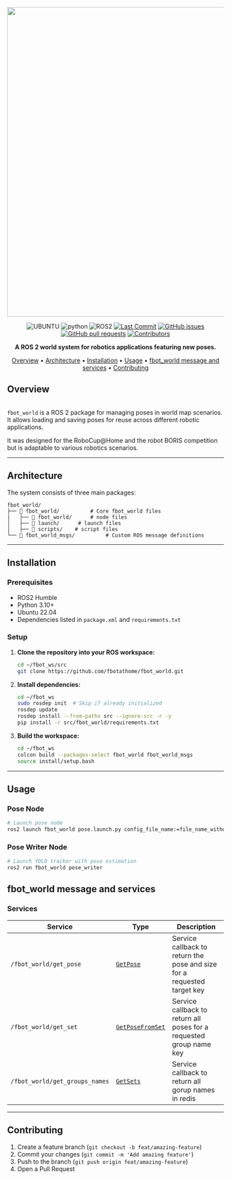 <div align="center">
<img width="3805" height="719" alt="fbot_world" src="https://github.com/user-attachments/assets/04408a27-c5b0-40f3-8424-e21c23659687" />

![UBUNTU](https://img.shields.io/badge/UBUNTU-22.04-orange?style=for-the-badsge&logo=ubuntu)
![python](https://img.shields.io/badge/python-3.10-blue?style=for-the-badsge&logo=python)
![ROS2](https://img.shields.io/badge/ROS2-Humble-blue?style=for-the-badsge&logo=ros)
[![Last Commit](https://img.shields.io/github/last-commit/fbotathome/fbot_world.svg?style=for-the-badsge)](https://github.com/fbotathome/fbot_world/commits/main)
[![GitHub issues](https://img.shields.io/github/issues/fbotathome/fbot_world)](https://github.com/fbotathome/fbot_world/issues)
[![GitHub pull requests](https://img.shields.io/github/issues-pr/fbotathome/fbot_world)](https://github.com/fbotathome/fbot_world/pulls)
[![Contributors](https://img.shields.io/github/contributors/fbotathome/fbot_world.svg)](https://github.com/fbotathome/fbot_world/graphs/contributors)

**A ROS 2 world system for robotics applications featuring new poses.**

[Overview](#overview) • [Architecture](#architecture) • [Installation](#installation) • [Usage](#usage) • [fbot_world message and services](#fbot_world-message-and-services) • [Contributing](#contributing)

</div>

## Overview
######
```fbot_world``` is a ROS 2 package for managing poses in world map scenarios. It allows loading and saving poses for reuse across different robotic applications.  

   It was designed for the RoboCup@Home and the robot BORIS competition but is adaptable to various robotics scenarios.  

---

## Architecture

The system consists of three main packages:

```
fbot_world/
├── 📁 fbot_world/          # Core fbot_world files
|   ├── 📁 fbot_world/      # node files
│   ├── 📁 launch/      # launch files
│   ├── 📁 scripts/    # script files
└── 📁 fbot_world_msgs/          # Custom ROS message definitions
```

---

## Installation

### Prerequisites

- ROS2 Humble
- Python 3.10+
- Ubuntu 22.04
- Dependencies listed in `package.xml` and `requirements.txt`

### Setup

1. **Clone the repository into your ROS workspace:**
   ```bash
   cd ~/fbot_ws/src
   git clone https://github.com/fbotathome/fbot_world.git
   ```

2. **Install dependencies:**
   ```bash
   cd ~/fbot_ws
   sudo rosdep init  # Skip if already initialized
   rosdep update
   rosdep install --from-paths src --ignore-src -r -y
   pip install -r src/fbot_world/requirements.txt
   ```

3. **Build the workspace:**
   ```bash
   cd ~/fbot_ws
   colcon build --packages-select fbot_world fbot_world_msgs
   source install/setup.bash
   ```

---

## Usage

### Pose Node
```bash
# Launch pose node
ros2 launch fbot_world pose.launch.py config_file_name:=file_name_without_dot_yaml
```

### Pose Writer Node
```bash
# Launch YOLO tracker with pose estimation
ros2 run fbot_world pose_writer
```

## fbot_world message and services
### Services

| Service | Type | Description |
|---------|------|-------------|
| `/fbot_world/get_pose` | [`GetPose`](fbot_world_msgs/srv/GetPose.srv) | Service callback to return the pose and size for a requested target key |
| `/fbot_world/get_set` | [`GetPoseFromSet`](fbot_world_msgs/srv/GetPoseFromSet.srv) | Service callback to return all poses for a requested group name key |
| `/fbot_world/get_groups_names` | [`GetSets`](fbot_world_msgs/srv/GetSets.srv) | Service callback to return all gorup names in redis |

---

## Contributing

1. Create a feature branch (`git checkout -b feat/amazing-feature`)
2. Commit your changes (`git commit -m 'Add amazing feature'`)
3. Push to the branch (`git push origin feat/amazing-feature`)
4. Open a Pull Request